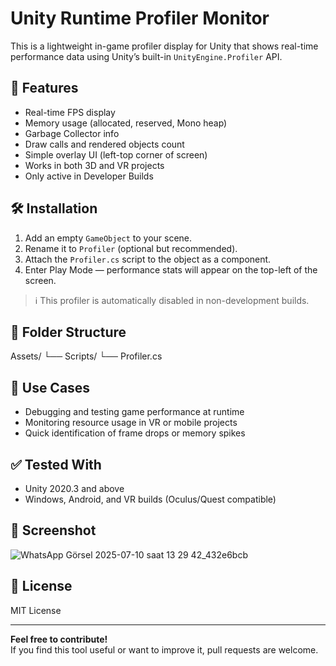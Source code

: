 # Unity Runtime Profiler Monitor

This is a lightweight in-game profiler display for Unity that shows real-time performance data using Unity’s built-in `UnityEngine.Profiler` API.

## 🚀 Features

- Real-time FPS display  
- Memory usage (allocated, reserved, Mono heap)  
- Garbage Collector info  
- Draw calls and rendered objects count  
- Simple overlay UI (left-top corner of screen)  
- Works in both 3D and VR projects  
- Only active in Developer Builds

## 🛠️ Installation

1. Add an empty `GameObject` to your scene.
2. Rename it to `Profiler` (optional but recommended).
3. Attach the `Profiler.cs` script to the object as a component.
4. Enter Play Mode — performance stats will appear on the top-left of the screen.

> ℹ️ This profiler is automatically disabled in non-development builds.

## 📁 Folder Structure

Assets/
└── Scripts/
└── Profiler.cs


## 🎯 Use Cases

- Debugging and testing game performance at runtime
- Monitoring resource usage in VR or mobile projects
- Quick identification of frame drops or memory spikes

## ✅ Tested With

- Unity 2020.3 and above
- Windows, Android, and VR builds (Oculus/Quest compatible)

## 📸 Screenshot
![WhatsApp Görsel 2025-07-10 saat 13 29 42_432e6bcb](https://github.com/user-attachments/assets/a0f00621-e766-4838-92db-5b313fc8af15)


## 📄 License

MIT License

---

**Feel free to contribute!**  
If you find this tool useful or want to improve it, pull requests are welcome.
